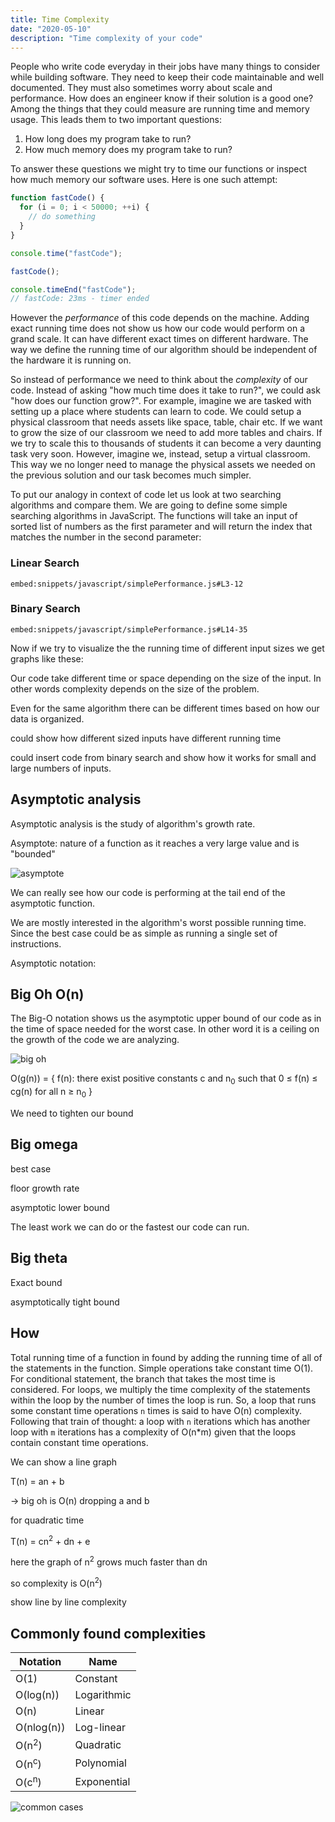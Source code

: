 ```yaml
---
title: Time Complexity
date: "2020-05-10"
description: "Time complexity of your code"
---
```


People who write code everyday in their jobs have many things to consider while building software. They need to keep their code maintainable and well documented. They must also sometimes worry about scale and performance. How does an engineer know if their solution is a good one? Among the things that they could measure are running time and memory usage. This leads them to two important questions:

1. How long does my program take to run?
2. How much memory does my program take to run?

To answer these questions we might try to time our functions or inspect how much memory our software uses. Here is one such attempt:

```js
function fastCode() {
  for (i = 0; i < 50000; ++i) {
    // do something
  }
}

console.time("fastCode");

fastCode();

console.timeEnd("fastCode");
// fastCode: 23ms - timer ended
```

However the _performance_ of this code depends on the machine. Adding exact running time does not show us how our code would perform on a grand scale. It can have different exact times on different hardware. The way we define the running time of our algorithm should be independent of the hardware it is running on.

So instead of performance we need to think about the _complexity_ of our code. Instead of asking "how much time does it take to run?", we could ask "how does our function grow?". For example, imagine we are tasked with setting up a place where students can learn to code. We could setup a physical classroom that needs assets like space, table, chair etc. If we want to grow the size of our classroom we need to add more tables and chairs. If we try to scale this to thousands of students it can become a very daunting task very soon. However, imagine we, instead, setup a virtual classroom. This way we no longer need to manage the physical assets we needed on the previous solution and our task becomes much simpler.

To put our analogy in context of code let us look at two searching algorithms and compare them. We are going to define some simple searching algorithms in JavaScript. The functions will take an input of sorted list of numbers as the first parameter and will return the index that matches the number in the second parameter:

### Linear Search

`embed:snippets/javascript/simplePerformance.js#L3-12`

### Binary Search

`embed:snippets/javascript/simplePerformance.js#L14-35`

Now if we try to visualize the the running time of different input sizes we get graphs like these:

Our code take different time or space depending on the size of the input. In other words complexity depends on the size of the problem.

Even for the same algorithm there can be different times based on how our data is organized.

could show how different sized inputs have different running time

could insert code from binary search and show how it works for small and large numbers of inputs.

## Asymptotic analysis

Asymptotic analysis is the study of algorithm's growth rate.

Asymptote: nature of a function as it reaches a very large value and is "bounded"

![asymptote](./asymptote.png)

We can really see how our code is performing at the tail end of the asymptotic function.

We are mostly interested in the algorithm's worst possible running time. Since the best case could be as simple as running a single set of instructions.

Asymptotic notation:

## Big Oh O(n)

The Big-O notation shows us the asymptotic upper bound of our code as in the time of space needed for the worst case. In other word it is a ceiling on the growth of the code we are analyzing.

![big oh](./big-oh.png)

O(g(n)) = { f(n): there exist positive constants c and n<sub>0</sub>
such that 0 ≤ f(n) ≤ cg(n) for all n ≥ n<sub>0</sub> }

We need to tighten our bound

## Big omega

best case

floor growth rate

asymptotic lower bound

The least work we can do or the fastest our code can run.

## Big theta

Exact bound

asymptotically tight bound

## How

Total running time of a function in found by adding the running time of all of the statements in the function. Simple operations take constant time O(1). For conditional statement, the branch that takes the most time is considered. For loops, we multiply the time complexity of the statements within the loop by the number of times the loop is run. So, a loop that runs some constant time operations `n` times is said to have O(n) complexity. Following that train of thought: a loop with `n` iterations which has another loop with `m` iterations has a complexity of O(n\*m) given that the loops contain constant time operations.

We can show a line graph

T(n) = an + b

-> big oh is O(n) dropping a and b

for quadratic time

T(n) = cn<sup>2</sup> + dn + e

here the graph of n<sup>2</sup> grows much faster than dn

so complexity is O(n<sup>2</sup>)

show line by line complexity

## Commonly found complexities

| Notation         | Name        |
| ---------------- | ----------- |
| O(1)             | Constant    |
| O(log(n))        | Logarithmic |
| O(n)             | Linear      |
| O(nlog(n))       | Log-linear  |
| O(n<sup>2</sup>) | Quadratic   |
| O(n<sup>c</sup>) | Polynomial  |
| O(c<sup>n</sup>) | Exponential |

![common cases](common-big-o.png)
